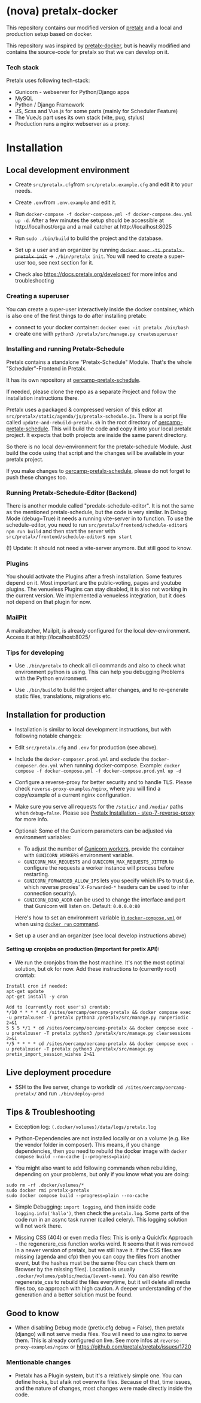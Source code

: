 # (nova) pretalx-docker

This repository contains our modified version of [pretalx](https://github.com/pretalx/pretalx) and a local and production setup based on docker.

This repository was inspired by [pretalx-docker](https://github.com/pretalx/pretalx-docker), but is heavily modified and
contains the source-code for pretalx so that we can develop on it.

### Tech stack

Pretalx uses following tech-stack:

* Gunicorn - webserver for Python/Django apps
* MySQL
* Python / Django Framework
* JS, Scss and Vue.js for some parts (mainly for Scheduler Feature)
* The VueJs part uses its own stack (vite, pug, stylus)
* Production runs a nginx webserver as a proxy.

# Installation

## Local development environment

* Create ``src/pretalx.cfg``from ``src/pretalx.example.cfg`` and edit it to your needs.


* Create ``.env``from ``.env.example`` and edit it.


* Run ``docker-compose -f docker-compose.yml -f docker-compose.dev.yml up -d``.
After a few minutes the setup should be accessible at http://localhost/orga
and a mail catcher at http://localhost:8025


* Run ``sudo ./bin/build`` to build the project and the database.

* Set up a user and an organizer
by running ~~``docker exec -ti pretalx pretalx init``~~ -> ``./bin/pretalx init``.
You will need to create a super-user too, see next section for it.

* Check also https://docs.pretalx.org/developer/ for more infos and troubleshooting

### Creating a superuser

You can create a super-user interactively inside the docker container, which is also
one of the first things to do after installing pretalx:

* connect to your docker container: ``docker exec -it pretalx /bin/bash``
* create one with ``python3 /pretalx/src/manage.py createsuperuser``

### Installing and running Pretalx-Schedule

Pretalx contains a standalone "Pretalx-Schedule" Module.
That's the whole "Scheduler"-Frontend in Pretalx.

It has its own repository at [oercamp-pretalx-schedule](https://github.com/novagmbh/oercamp-pretalx-schedule).

If needed, please clone the repo as a separate Project and follow the installation instructions there.

Pretalx uses a packaged & compressed version of this editor at ``src/pretalx/static/agenda/js/pretalx-schedule.js``.
There is a script file called `update-and-rebuild-pretalx.sh` in the root directory of [oercamp-pretalx-schedule](https://github.com/novagmbh/oercamp-pretalx-schedule).
This will build the code and copy it into your local pretalx project. It expects that both projects are inside the same
parent directory.

So there is no local dev-environment for the pretalx-schedule Module. Just build the code
using that script and the changes will be available in your pretalx project.

If you make changes to [oercamp-pretalx-schedule](https://github.com/novagmbh/oercamp-pretalx-schedule), please do not forget to
push these changes too.

### Running Pretalx-Schedule-Editor (Backend)

There is another module called "predalx-schedule-editor".
It is not the same as the mentioned pretalx-schedule, but the code is very similar.
In Debug Mode (debug=True) it needs a running vite-server in to function.
To use the schedule-editor, you need to
run ``src/pretalx/frontend/schedule-editor$ npm run build`` and then start the server
with ``src/pretalx/frontend/schedule-editor$ npm start``

(!) Update: It should not need a vite-server anymore. But still good to know.

### Plugins

You should activate the Plugins after a fresh installation. Some features depend on it.
Most important are the public-voting, pages and youtube plugins. The venueless Plugins can
stay disabled, it is also not working in the current version. We implemented a venueless
integration, but it does not depend on that plugin for now.

### MailPit

A mailcatcher, Mailpit, is already configured for the local dev-environment.
Access it at http://localhost:8025/


### Tips for developing

* Use ``./bin/pretalx`` to check all cli commands and also to check what environment python is using.
This can help you debugging Problems with the Python environment.


* Use ``./bin/build`` to build the project after changes, and to
re-generate static files, translations, migrations etc.


## Installation for production

* Installation is similar to local development instructions, but with following notable changes:


* Edit ``src/pretalx.cfg`` and ``.env`` for production (see above).


* Include the ``docker-composer.prod.yml`` and exclude the ``docker-composer.dev.yml``
when running docker-compose. Example:
``docker compose -f docker-compose.yml -f docker-compose.prod.yml up -d``


* Configure a reverse-proxy for better security and to handle TLS.
Please check ``reverse-proxy-examples/nginx``,
where you will find a copy/example of a current nginx configuration.


* Make sure you serve all requests for the `/static/` and `/media/` paths when `debug=false`.
Please see [Pretalx Installation - step-7-reverse-proxy](https://docs.pretalx.org/administrator/installation/#step-7-reverse-proxy) for more info.


* Optional: Some of the Gunicorn parameters can be adjusted via environment variables:
  * To adjust the number of [Gunicorn workers](https://docs.gunicorn.org/en/stable/settings.html#workers), provide
  the container with `GUNICORN_WORKERS` environment variable.
  * `GUNICORN_MAX_REQUESTS` and `GUNICORN_MAX_REQUESTS_JITTER` to configure the requests a worker instance will process before restarting.
  * `GUNICORN_FORWARDED_ALLOW_IPS` lets you specify which IPs to trust (i.e. which reverse proxies' `X-Forwarded-*` headers can be used to infer connection security).
  * `GUNICORN_BIND_ADDR` can be used to change the interface and port that Gunicorn will listen on. Default: `0.0.0.0:80`

  Here's how to set an environment variable [in `docker-compose.yml`](https://docs.docker.com/compose/environment-variables/set-environment-variables/)
  or when using [`docker run` command](https://docs.docker.com/engine/reference/run/#env-environment-variables).


* Set up a user and an organizer (see local develop instructions above)


#### Setting up cronjobs on production (important for pretix API):

* We run the cronjobs from the host machine.
It's not the most optimal solution, but ok for now.
Add these instructions to (currently root) crontab:

```
Install cron if needed:
apt-get update
apt-get install -y cron

Add to (currently root user's) crontab:
*/10 * * * * cd /sites/oercamp/oercamp-pretalx && docker compose exec -u pretalxuser -T pretalx python3 /pretalx/src/manage.py runperiodic 2>&1
5 5 5 */1 * cd /sites/oercamp/oercamp-pretalx && docker compose exec -u pretalxuser -T pretalx python3 /pretalx/src/manage.py clearsessions 2>&1
*/5 * * * * cd /sites/oercamp/oercamp-pretalx && docker compose exec -u pretalxuser -T pretalx python3 /pretalx/src/manage.py pretix_import_session_wishes 2>&1
```

## Live deployment procedure

* SSH to the live server, change to workdir ``cd /sites/oercamp/oercamp-pretalx/`` and run ``./bin/deploy-prod``


## Tips & Troubleshooting

* Exception log: ``(.docker/volumes)/data/logs/pretalx.log``


* Python-Dependencies are not installed locally or on a volume (e.g. like the vendor folder in composer).
This means, if you change dependencies, then you need to rebuild the docker image with
``docker compose build --no-cache [--progress=plain]``

* You might also want to add following commands when rebuilding, depending on your problems,
but only if you know what you are doing:
```
sudo rm -rf .docker/volumes/*
sudo docker rmi pretalx-pretalx
sudo docker compose build --progress=plain --no-cache
```

* Simple Debugging: ``import logging``, and then inside code ``logging.info('hallo')``,
then check the ``pretalx.log``. Some parts of the code run in an async task runner (called celery).
This logging solution will not work there.


* Missing CSS (404) or even media files: This is only a Quickfix Approach - the regenerare_css function works weird. It seems that it was removed in a newer version of pretalx, but we still have it.
If the CSS files are missing (agenda and cfp) then you can copy the files from another event,
but the hashes must be the same (You can check them on Browser by the missing files).
Location is usually ``.docker/volumes/public/media/[event-name]``.
You can also rewrite regenerate_css to rebuild the files everytime,
but it will delete all media files too, so approach with high caution.
A deeper understanding of the generation and a better solution must be found.


## Good to know

* When disabling Debug mode (pretix.cfg debug = False), then pretalx (django) will not serve media files.
You will need to use nginx to serve them. This is already configured on live. See more infos at
``reverse-proxy-examples/nginx`` or https://github.com/pretalx/pretalx/issues/1720


### Mentionable changes

* Pretalx has a Plugin system, but it's a relatively simple one. You can define hooks,
but afaik not overwrite files. Because of that, time issues, and the nature of changes,
most changes were made directly inside the code.

